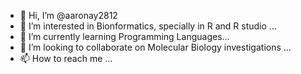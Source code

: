 - 👋 Hi, I’m @aaronay2812
- 👀 I’m interested in Bionformatics, specially in R and R studio ...
- 🌱 I’m currently learning Programming Languages...
- 💞️ I’m looking to collaborate on Molecular Biology investigations ...
- 📫 How to reach me ...

<!---
aaronay2812/aaronay2812 is a ✨ special ✨ repository because its `README.md` (this file) appears on your GitHub profile.
You can click the Preview link to take a look at your changes.
--->
